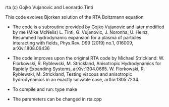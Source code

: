rta (c) Gojko Vujanovic and Leonardo Tinti

This code evolves Bjorken solution of the RTA Boltzmann equation

- The code is a subroutine provided by Gojko Vujanovic and later modified by me (Mike McNelis)
	L. Tinti, G. Vujanovic, J. Noronha, U. Heinz, Resummed hydrodynamic expansion for a plasma of particles interacting with fields, Phys.Rev. D99 (2019) no.1, 016009, arXiv:1808.06436

- The code improves upon the original RTA code by Michael Strickland:
	W. Florkowski, R. Ryblewski, M. Strickland, Anisotropic Hydrodynamics for Rapidly Expanding Systems, arXiv:1304.0665.
	W. Florkowski, R. Ryblewski, M. Strickland, Testing viscous and anisotropic hydrodynamics in an exactly solvable case, arXiv:1305.7234.

- To compile and run: type make
- The parameters can be changed in rta.cpp

